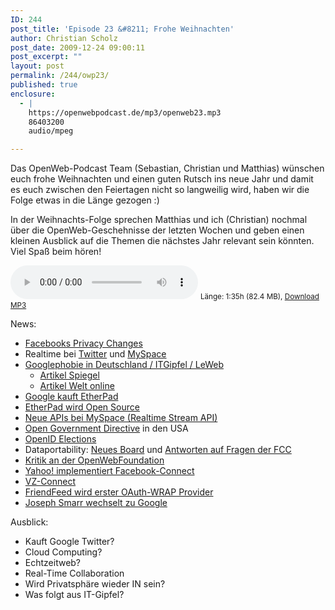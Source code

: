 ```yaml
---
ID: 244
post_title: 'Episode 23 &#8211; Frohe Weihnachten'
author: Christian Scholz
post_date: 2009-12-24 09:00:11
post_excerpt: ""
layout: post
permalink: /244/owp23/
published: true
enclosure:
  - |
    https://openwebpodcast.de/mp3/openweb23.mp3
    86403200
    audio/mpeg

---
```

Das OpenWeb-Podcast Team (Sebastian, Christian und Matthias) wünschen euch frohe Weihnachten und einen guten Rutsch ins neue Jahr und damit es euch zwischen den Feiertagen nicht so langweilig wird, haben wir die Folge etwas in die Länge gezogen :)

In der Weihnachts-Folge sprechen Matthias und ich (Christian) nochmal über die OpenWeb-Geschehnisse der letzten Wochen und geben einen kleinen Ausblick auf die Themen die nächstes Jahr relevant sein könnten. Viel Spaß beim hören!

<audio controls>
  <source src="https://openwebpodcast.de/mp3/openweb23.mp3" type="audio/mpeg">
  Ihr Browser unterstützt diesen Audio-Player nicht.
</audio>
<small>Länge: 1:35h (82.4 MB), <a href="https://openwebpodcast.de/mp3/openweb23.mp3">Download MP3</a></small>

News:

*   [Facebooks Privacy Changes](http://www.readwriteweb.com/archives/how_facebooks_new_privacy_changes_will_affect_you.php)
*   Realtime bei [Twitter](http://netzwertig.com/2009/12/10/firehose-2010-echtzeit-fuer-alle-geschaeftsmodell-fuer-twitter/) und [MySpace](http://www.techcrunch.com/2009/12/09/myspace-realtime-api-google-oneriot-groovy/)
*   [Googlephobie in Deutschland / ITGipfel / LeWeb](http://netzwertig.com/2009/12/10/linkwertig-googleangst-bahn-de-irland-gowalla/)
    *   [Artikel Spiegel](http://www.spiegel.de/netzwelt/netzpolitik/0,1518,665813,00.html)
    *   [Artikel Welt online](http://debatte.welt.de/weblogs/4881/boess+in+berlin/176772/google+ist+so+schlimm+wie+die+sowjetunion/)
*   [Google kauft EtherPad](http://www.heise.de/newsticker/meldung/Google-kauft-Etherpad-und-schliesst-es-878120.html)
*   [EtherPad wird Open Source](http://code.google.com/p/etherpad/)
*   [Neue APIs bei MySpace (Realtime Stream API)](http://developer.myspace.com/Community/blogs/devteam/archive/2009/12/08/opening-the-flood-gates-and-unleashing-the-data.aspx)
*   [Open Government Directive](http://www.whitehouse.gov/blog/2009/12/08/promoting-transparency-government) in den USA
*   [OpenID Elections](http://openid.net/2009/11/11/community-board-member-election-announcement/)
*   Dataportability: [Neues Board](http://blog.dataportability.org/2009/12/14/2010-dpp-steering-committeeboard-of-directors-announced/) und [Antworten auf Fragen der FCC](http://blog.dataportability.org/2009/12/09/our-comment-to-the-fcc-on-data-portability-and-its-relationship-to-broadband/)
*   [Kritik an der OpenWebFoundation](http://hueniverse.com/2009/12/whats-in-a-name-that-which-we-call-the-open-web-foundation/)
*   [Yahoo! implementiert Facebook-Connect](http://developer.yahoo.net/blog/archives/2009/12/linking_your_facebook_account_on_yahoo.html?utm_source=feedburner&utm_medium=feed&utm_campaign=Feed%3A+YDNBlog+%28Yahoo!+Developer+Network+Blog%29)
*   [VZ-Connect](http://netzwertig.com/2009/12/07/studivz-ceo-markus-berger-de-leon-studivz-connect-kommt/)
*   [FriendFeed wird erster OAuth-WRAP Provider](http://friendfeed.com/bret/37da8b99/oauth-wrap-support-in-friendfeed-for-feedback)
*   [Joseph Smarr wechselt zu Google](http://josephsmarr.com/2009/12/18/joseph-smarr-has-new-work-info%E2%80%A6/)

Ausblick:

*   Kauft Google Twitter?
*   Cloud Computing?
*   Echtzeitweb?
*   Real-Time Collaboration
*   Wird Privatsphäre wieder IN sein?
*   Was folgt aus IT-Gipfel?
